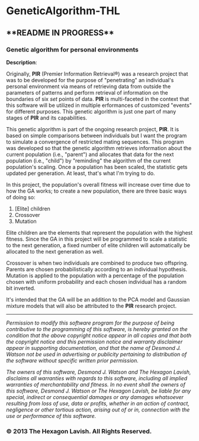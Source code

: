 GeneticAlgorithm-THL
====================

<h2> **README IN PROGRESS**</h2>


<h3>Genetic algorithm for personal environments</h3>

<strong>Description</strong>:


Originally, <strong>PIR</strong> (Premier Information Retrieval®) was a research project that was to be developed for the purpose of "penetrating"
an individual's  personal environment via means of retrieving data from outside the parameters of patterns 
and perform retrieval of information on the boundaries of six <i>set</i> points of data. 
<strong>PIR</strong> is multi-faceted in the context that this software will be utilized in multiple 
erformances of customized "events" for different purposes. This genetic algorithm is just one part 
of many stages of <strong>PIR</strong> and its capabilities.

This genetic algorithm is part of the ongoing research project, <strong>PIR</strong>.
It is based on simple comparisons between individuals but I want the program to simulate a convergence of 
restricted mating sequences. This program was developed so that the genetic algorithm retrieves information
about the current population (i.e., "parent") and allocates that data for the next population (i.e., "child")
by "reminding" the algorithm of the current population's scaling. Once a population has been scaled, the
statistic gets updated per generation. At least, that's what I'm trying to do.

In this project, the population's overall fitness will increase over time due to how the GA works; to create a new
population, there are three basic ways of doing so:

1. [Elite] children
2. Crossover
3. Mutation

Elite children are the elements that represent the population with the highest fitness. Since the GA in this project
will be programmed to scale a statistic to the next generation, a fixed number of elite children will automatically
be allocated to the next generation as well. 

Crossover is when two individuals are combined to produce two offspring. Parents are chosen probabilistically according
to an individual hypothesis. Mutation is applied to the population with a percentage of the population chosen
with uniform probability and each chosen individual has a random bit inverted. 

It's intended that the GA will be an addition to the PCA model and Gaussian mixture models that will also be attributed
to the <strong>PIR</strong> research project. 





****************************************************************

<i>Permission to modify this software program for the purpose
of being contributive to the programming of this software,
is hereby granted on the condition that the above copyright notice 
appear in all copies and that both the copyright notice and this 
permission notice and warranty disclaimer appear in supporting documentation, 
and that the name of Desmond J. Watson not be used in advertising or publicity 
pertaining to distribution of the software without specific written prior permission.</i>

<i>The owners of this software, Desmond J. Watson and The Hexagon Lavish, 
disclaims all warranties with regards to this software, including all implied
warranties of merchantability and fitness. In no event shall the owners
of this software, Desmond J. Watson or The Hexagon Lavish, be liable for 
any special, indirect or consequential damages or any damages whatsoever 
resulting from loss of use, data or profits, whether in an action of contract, 
negligence or other tortious action, arising out of or in, connection with the 
use or performance of this software.</i>


<h3>© 2013 The Hexagon Lavish. All Rights Reserved.</h3>
